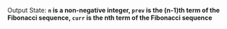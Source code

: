 Output State: **`n` is a non-negative integer, `prev` is the (n-1)th term of the Fibonacci sequence, `curr` is the nth term of the Fibonacci sequence**